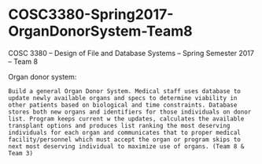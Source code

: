 # COSC3380-Spring2017-OrganDonorSystem-Team8
COSC 3380 – Design of File and Database Systems – Spring Semester 2017 – Team 8

Organ donor system: 

    Build a general Organ Donor System. Medical staff uses database to update newly available organs and specs to determine viability in other patients based on biological and time constraints. Database stores both new organs and identifiers for those individuals on donor list. Program keeps current w the updates, calculates the available transplant options and produces list ranking the most deserving individuals for each organ and communicates that to proper medical facility/personnel which must accept the organ or program skips to next most deserving individual to maximize use of organs. (Team 8 & Team 3)
